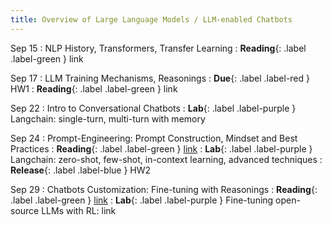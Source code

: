 ```yaml
---
title: Overview of Large Language Models / LLM-enabled Chatbots
---
```


Sep 15
: NLP History, Transformers, Transfer Learning
: **Reading**{: .label .label-green } link

Sep 17
: LLM Training Mechanisms, Reasonings
: **Due**{: .label .label-red } HW1
: **Reading**{: .label .label-green } link

Sep 22
: Intro to Conversational Chatbots
: **Lab**{: .label .label-purple } Langchain: single-turn, multi-turn with memory

Sep 24
: Prompt-Engineering: Prompt Construction, Mindset and Best Practices
: **Reading**{: .label .label-green } [link](https://arxiv.org/pdf/2305.11430)
: **Lab**{: .label .label-purple } Langchain: zero-shot, few-shot, in-context learning, advanced techniques
: **Release**{: .label .label-blue } HW2

Sep 29
: Chatbots Customization: Fine-tuning with Reasonings
: **Reading**{: .label .label-green } [link](https://newsletter.maartengrootendorst.com/p/a-visual-guide-to-reasoning-llms)
: **Lab**{: .label .label-purple } Fine-tuning open-source LLMs with RL: link
